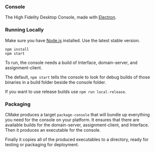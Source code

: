 ### Console

The High Fidelity Desktop Console, made with [Electron](http://electron.atom.io/).

### Running Locally

Make sure you have [Node.js](https://nodejs.org/en/) installed. Use the latest stable version.

```
npm install
npm start
```

To run, the console needs a build of Interface, domain-server, and assignment-client.

The default, `npm start` tells the console to look for debug builds of those binaries in a build folder beside the console folder.

If you want to use release builds use `npm run local-release`.

### Packaging

CMake produces a target `package-console` that will bundle up everything you need for the console on your platform.
It ensures that there are available builds for the domain-server, assignment-client, and Interface. Then it produces an executable for the console.

Finally it copies all of the produced executables to a directory, ready for testing or packaging for deployment. 
